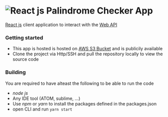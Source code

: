 # ![React js](https://xabikos.gallerycdn.vsassets.io/extensions/xabikos/reactsnippets/1.7.0/1511117904858/Microsoft.VisualStudio.Services.Icons.Default) Palindrome Checker App
[React js](http://harkulwant.palindromechecker.app.s3-website-ap-southeast-2.amazonaws.com/) client application to interact with the [Web API](http://harkulwantpalindromecheckerapi-prod.ap-southeast-2.elasticbeanstalk.com/api/v1/palindrome)

### Getting started
* This app is hosted is hosted on [AWS S3 Bucket](http://harkulwant.palindromechecker.app.s3-website-ap-southeast-2.amazonaws.com/) and is publicily available
* Clone the project via Http/SSH and pull the repository locally to view the source code

### Building
You are required to have alteast the following to be able to run the code
* *node js*
* Any IDE tool (ATOM, sublime, ...)
* Use *npm* or *yarn* to install the packages defined in the packages.json
* open CLI and run ```yarn start```
